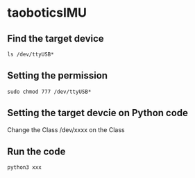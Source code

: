 # taoboticsIMU

## Find the target device

`ls /dev/ttyUSB*`

## Setting the permission

`sudo chmod 777 /dev/ttyUSB*`

## Setting the target devcie on Python code

Change the Class /dev/xxxx on the Class

## Run the code 

`python3 xxx`
